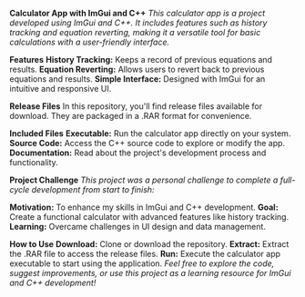 **Calculator App with ImGui and C++**
*This calculator app is a project developed using ImGui and C++. It includes features such as history tracking and equation reverting, making it a versatile tool for basic calculations with a user-friendly interface.*

**Features**
**History Tracking:** Keeps a record of previous equations and results.
**Equation Reverting:** Allows users to revert back to previous equations and results.
**Simple Interface:** Designed with ImGui for an intuitive and responsive UI.

**Release Files**
In this repository, you'll find release files available for download. They are packaged in a .RAR format for convenience.

**Included Files**
**Executable:** Run the calculator app directly on your system.
**Source Code:** Access the C++ source code to explore or modify the app.
**Documentation:** Read about the project's development process and functionality.

**Project Challenge**
*This project was a personal challenge to complete a full-cycle development from start to finish:*

**Motivation:** To enhance my skills in ImGui and C++ development.
**Goal:** Create a functional calculator with advanced features like history tracking.
**Learning:** Overcame challenges in UI design and data management.

**How to Use**
**Download:** Clone or download the repository.
**Extract:** Extract the .RAR file to access the release files.
**Run:** Execute the calculator app executable to start using the application.
*Feel free to explore the code, suggest improvements, or use this project as a learning resource for ImGui and C++ development!*
